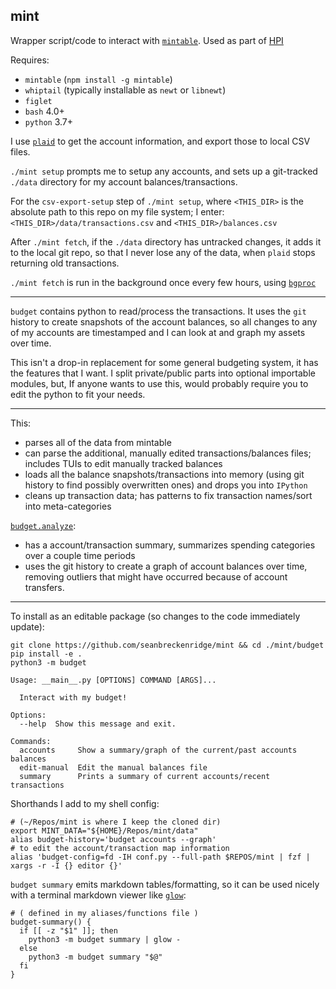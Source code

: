 ## mint

Wrapper script/code to interact with [`mintable`](https://github.com/kevinschaich/mintable/). Used as part of [HPI](https://github.com/seanbreckenridge/HPI)

Requires:

- `mintable` (`npm install -g mintable`)
- `whiptail` (typically installable as `newt` or `libnewt`)
- `figlet`
- `bash` 4.0+
- `python` 3.7+

I use [`plaid`](http://plaid.com/) to get the account information, and export those to local CSV files.

`./mint setup` prompts me to setup any accounts, and sets up a git-tracked `./data` directory for my account balances/transactions.

For the `csv-export-setup` step of `./mint setup`, where `<THIS_DIR>` is the absolute path to this repo on my file system; I enter: `<THIS_DIR>/data/transactions.csv` and `<THIS_DIR>/balances.csv`

After `./mint fetch`, if the `./data` directory has untracked changes, it adds it to the local git repo, so that I never lose any of the data, when `plaid` stops returning old transactions.

`./mint fetch` is run in the background once every few hours, using [`bgproc`](https://github.com/seanbreckenridge/bgproc/blob/master/personal_jobs/mint.job)

---

`budget` contains python to read/process the transactions. It uses the `git` history to create snapshots of the account balances, so all changes to any of my accounts are timestamped and I can look at and graph my assets over time.

This isn't a drop-in replacement for some general budgeting system, it has the features that I want. I split private/public parts into optional importable modules, but, If anyone wants to use this, would probably require you to edit the python to fit your needs.

---

This:

- parses all of the data from mintable
- can parse the additional, manually edited transactions/balances files; includes TUIs to edit manually tracked balances
- loads all the balance snapshots/transactions into memory (using git history to find possibly overwritten ones) and drops you into `IPython`
- cleans up transaction data; has patterns to fix transaction names/sort into meta-categories

[`budget.analyze`](./budget/budget/analyze):

- has a account/transaction summary, summarizes spending categories over a couple time periods
- uses the git history to create a graph of account balances over time, removing outliers that might have occurred because of account transfers.

---

To install as an editable package (so changes to the code immediately update):

```
git clone https://github.com/seanbreckenridge/mint && cd ./mint/budget
pip install -e .
python3 -m budget
```

```
Usage: __main__.py [OPTIONS] COMMAND [ARGS]...

  Interact with my budget!

Options:
  --help  Show this message and exit.

Commands:
  accounts     Show a summary/graph of the current/past accounts balances
  edit-manual  Edit the manual balances file
  summary      Prints a summary of current accounts/recent transactions
```

Shorthands I add to my shell config:

```shell
# (~/Repos/mint is where I keep the cloned dir)
export MINT_DATA="${HOME}/Repos/mint/data"
alias budget-history='budget accounts --graph'
# to edit the account/transaction map information
alias 'budget-config=fd -IH conf.py --full-path $REPOS/mint | fzf | xargs -r -I {} editor {}'
```

`budget summary` emits markdown tables/formatting, so it can be used nicely with a terminal markdown viewer like [`glow`](https://github.com/charmbracelet/glow):

```shell
# ( defined in my aliases/functions file )
budget-summary() {
  if [[ -z "$1" ]]; then
    python3 -m budget summary | glow -
  else
    python3 -m budget summary "$@"
  fi
}
```
